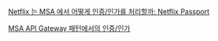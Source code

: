 [Netflix 는 MSA 에서 어떻게 인증/인가를 처리할까: Netflix Passport](https://velog.io/@sheltonwon/MSA-Netfilx%EB%8A%94-MSA%EC%97%90%EC%84%9C-%EC%96%B4%EB%96%BB%EA%B2%8C-%EC%9D%B8%EC%A6%9D%EC%9D%B8%EA%B0%80%EB%A5%BC-%EC%B2%98%EB%A6%AC%ED%95%A0%EA%B9%8C-Netfilx-Passport)

[MSA API Gateway 패턴에서의 인증/인가](https://velog.io/@sheltonwon/MSA-API-Gateway-%ED%8C%A8%ED%84%B4%EC%97%90%EC%84%9C%EC%9D%98-%EC%9D%B8%EC%A6%9D%EC%9D%B8%EA%B0%80)